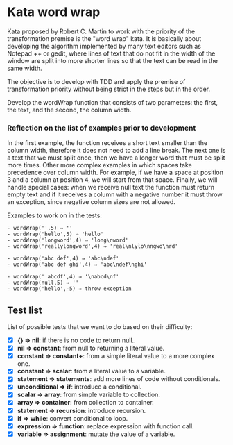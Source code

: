 # Kata word wrap
Kata proposed by Robert C. Martin to work with the priority of the transformation premise is the "word wrap" kata. It is basically about developing the algorithm implemented by many text editors such as Notepad ++ or gedit, where lines of text that do not fit in the width of the window are split into more shorter lines so that the text can be read in the same width.

The objective is to develop with TDD and apply the premise of transformation priority without being strict in the steps but in the order.

Develop the wordWrap function that consists of two parameters: the first, the text, and the second, the column width.

### Reflection on the list of examples prior to development
In the first example, the function receives a short text smaller than the column width, therefore it does not need to add a line break. The next one is a text that we must split once, then we have a longer word that must be split more times. Other more complex examples in which spaces take precedence over column width. For example, if we have a space at position 3 and a column at position 4, we will start from that space. Finally, we will handle special cases: when we receive null text the function must return empty text and if it receives a column with a negative number it must throw an exception, since negative column sizes are not allowed.

Examples to work on in the tests:

```
- wordWrap('',5) ⇒ ''
- wordWrap('hello',5) ⇒ 'hello'
- wordWrap('longword',4) ⇒ 'long\nword'
- wordWrap('reallylongword',4) ⇒ 'real\nlylo\nngwo\nrd'

- wordWrap('abc def',4) ⇒ 'abc\ndef'
- wordWrap('abc def ghi',4) ⇒ 'abc\ndef\nghi'

- wordWrap(' abcdf',4) ⇒ '\nabcd\nf'
- wordWrap(null,5) ⇒ ''
- wordWrap('hello',-5) ⇒ throw exception
```

## Test list
List of possible tests that we want to do based on their difficulty:
- [x] **{} ⇒ nil**: if there is no code to return null..
- [x] **nil ⇒ constant**: from null to returning a literal value.
- [x] **constant ⇒ constant+**: from a simple literal value to a more complex one.
- [x] **constant ⇒ scalar**: from a literal value to a variable.
- [x] **statement ⇒ statements**: add more lines of code without conditionals.
- [x] **unconditional ⇒ if**: introduce a conditional.
- [x] **scalar ⇒ array**: from simple variable to collection.
- [x] **array ⇒ container**: from collection to container.
- [x] **statement ⇒ recursion**: introduce recursion.
- [x] **if ⇒ while**: convert conditional to loop.
- [x] **expression ⇒ function**: replace expression with function call.
- [x] **variable ⇒ assignment**: mutate the value of a variable.
